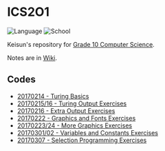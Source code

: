 # ICS2O1

![Language](https://img.shields.io/badge/language-turing-red.svg?style=flat-square)
![School](https://img.shields.io/badge/school-langstaff-010042.svg?style=flat-square)

Keisun's repository for
[Grade 10 Computer Science](http://moodle2.yrdsb.ca/course/view.php?id=12006).

Notes are in [Wiki](../../wiki).

## Codes

- [20170214 - Turing Basics](20170214_turing-basics)
- [20170215/16 - Turing Output Exercises](20170215_turing-output-exercises)
- [20170216 - Extra Output Exercises](20170216_extra-output-exercises)
- [20170222 - Graphics and Fonts Exercises](20170222_graphics-and-fonts-exercises)
- [20170223/24 - More Graphics Exercises](20170223_more-graphics-exercises)
- [20170301/02 - Variables and Constants Exercises](20170301_variables-and-constants-exercises)
- [20170307 - Selection Programming Exercises](20170307_selection-programming-exercises)
